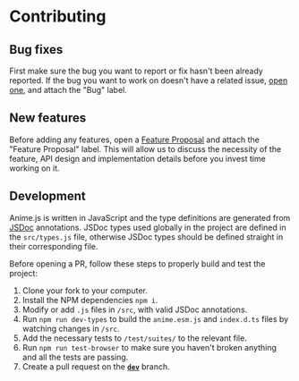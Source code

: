 # Contributing

## Bug fixes

First make sure the bug you want to report or fix hasn't been already reported.
If the bug you want to work on doesn't have a related issue, [open one](https://github.com/juliangarnier/anime/issues/new?template=bug_report.md), and attach the "Bug" label.

## New features

Before adding any features, open a [Feature Proposal](https://github.com/juliangarnier/anime/issues/new?template=feature_request.md) and attach the "Feature Proposal" label.
This will allow us to discuss the necessity of the feature, API design and implementation details before you invest time working on it.

## Development

Anime.js is written in JavaScript and the type definitions are generated from [JSDoc](https://jsdoc.app/) annotations.
JSDoc types used globally in the project are defined in the `src/types.js` file, otherwise JSDoc types should be defined straight in their corresponding file.

Before opening a PR, follow these steps to properly build and test the project:

1. Clone your fork to your computer.
2. Install the NPM dependencies `npm i`.
3. Modify or add `.js` files in `/src`, with valid JSDoc annotations.
4. Run `npm run dev-types` to build the `anime.esm.js` and `index.d.ts` files by watching changes in `/src`.
5. Add the necessary tests to `/test/suites/` to the relevant file.
6. Run `npm run test-browser` to make sure you haven't broken anything and all the tests are passing.
7. Create a pull request on the **[`dev`](https://github.com/juliangarnier/anime/tree/dev)** branch.
